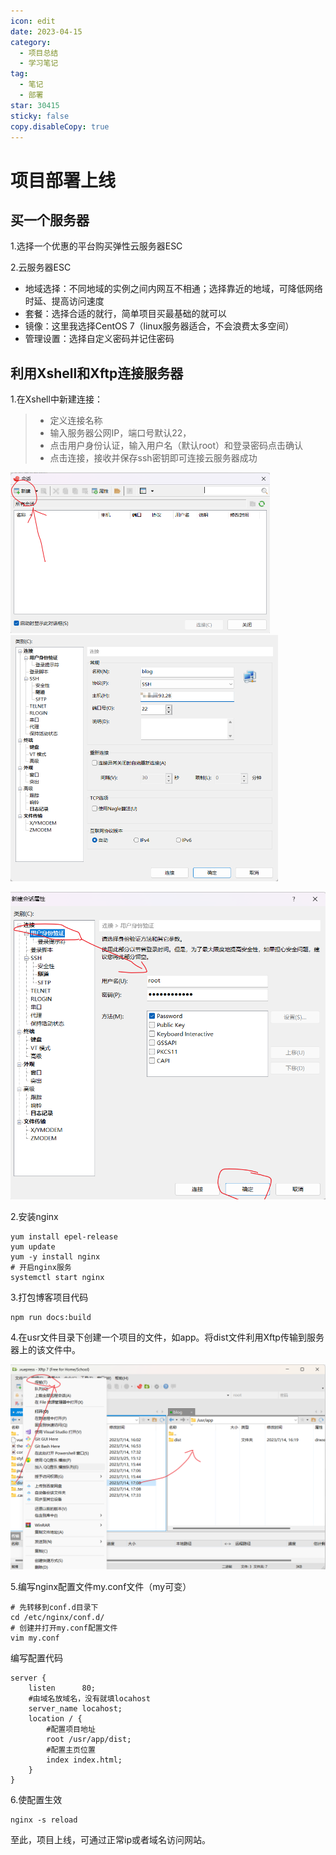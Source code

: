 ```yaml
---
icon: edit
date: 2023-04-15
category:
  - 项目总结
  - 学习笔记
tag:
  - 笔记
  - 部署
star: 30415
sticky: false
copy.disableCopy: true
---
```


# 项目部署上线
<!-- more -->
## 买一个服务器

1.选择一个优惠的平台购买弹性云服务器ESC

2.云服务器ESC

- 地域选择：不同地域的实例之间内网互不相通；选择靠近的地域，可降低网络时延、提高访问速度
- 套餐：选择合适的就行，简单项目买最基础的就可以
- 镜像：这里我选择CentOS 7（linux服务器适合，不会浪费太多空间）
- 管理设置：选择自定义密码并记住密码

## 利用Xshell和Xftp连接服务器

1.在Xshell中新建连接：

> - 定义连接名称
> - 输入服务器公网IP，端口号默认22，
> - 点击用户身份认证，输入用户名（默认root）和登录密码点击确认
> - 点击连接，接收并保存ssh密钥即可连接云服务器成功

<img src="./assets/image-20230714214608803.png" alt="image-20230714214608803" style="zoom: 50%;" /><img src="./assets/image-20230714214824499.png" alt="image-20230714214824499" style="zoom: 50%;" />

<img src="./assets/image-20230714214952546.png" alt="image-20230714214952546" style="zoom: 67%;" />

2.安装nginx

```shell
yum install epel-release
yum update
yum -y install nginx
# 开启nginx服务
systemctl start nginx 
```

3.打包博客项目代码

```shell
npm run docs:build
```

4.在usr文件目录下创建一个项目的文件，如app。将dist文件利用Xftp传输到服务器上的该文件中。

![image-20230714220343377](./assets/image-20230714220343377.png)

5.编写nginx配置文件my.conf文件（my可变）

```shell
# 先转移到conf.d目录下
cd /etc/nginx/conf.d/
# 创建并打开my.conf配置文件
vim my.conf
```

编写配置代码

```properties
server {
	listen		80;
	#由域名放域名，没有就填locahost
	server_name	locahost; 
	location / {
		#配置项目地址
		root /usr/app/dist; 
		#配置主页位置
		index index.html; 
	}
}
```

6.使配置生效

```shell
nginx -s reload
```

至此，项目上线，可通过正常ip或者域名访问网站。